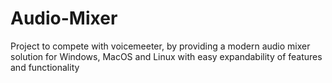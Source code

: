 # Audio-Mixer
Project to compete with voicemeeter, by providing a modern audio mixer solution for Windows, MacOS and Linux with easy expandability of features and functionality 
